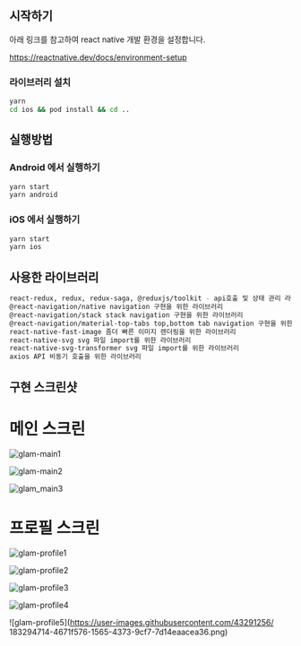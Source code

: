 ## 시작하기

아래 링크를 참고하여 react native 개발 환경을 설정합니다.

https://reactnative.dev/docs/environment-setup

### 라이브러리 설치

```sh
yarn
cd ios && pod install && cd ..

```

## 실행방법

### Android 에서 실행하기

```sh
yarn start
yarn android
```

### iOS 에서 실행하기

```sh
yarn start
yarn ios
```

## 사용한 라이브러리

```sh
react-redux, redux, redux-saga, @reduxjs/toolkit - api호출 및 상태 관리 라이브러리
@react-navigation/native navigation 구현을 위한 라이브러리
@react-navigation/stack stack navigation 구현을 위한 라이브러리
@react-navigation/material-top-tabs top,bottom tab navigation 구현을 위한 라이브러리
react-native-fast-image 좀더 빠른 이미지 렌더링을 위한 라이브러리
react-native-svg svg 파일 import를 위한 라이브러리
react-native-svg-transformer svg 파일 import를 위한 라이브러리
axios API 비동기 호출을 위한 라이브러리
```

## 구현 스크린샷

# 메인 스크린

![glam-main1](https://user-images.githubusercontent.com/43291256/183294705-4af2e139-625c-44eb-b5a0-bbf1aacb3025.png)

![glam-main2](https://user-images.githubusercontent.com/43291256/183294707-afc605c4-137e-4d70-a2f9-92311274716b.png)

![glam_main3](https://user-images.githubusercontent.com/43291256/183294708-8103dc2b-022d-4e25-a2ba-0618160e4f3d.png)

# 프로필 스크린

![glam-profile1](https://user-images.githubusercontent.com/43291256/183294709-b247482d-4d06-42ca-b437-41627942983e.png)

![glam-profile2](https://user-images.githubusercontent.com/43291256/183294710-10a6fe2e-6272-447d-a1cf-03c601cd3728.png)

![glam-profile3](https://user-images.githubusercontent.com/43291256/183294712-3639622e-0cfe-4cfe-8ef5-5ce405735a98.png)

![glam-profile4](https://user-images.githubusercontent.com/43291256/183294713-1d4af906-65d9-4422-87e6-f4f511c6aea1.png)

![glam-profile5](https://user-images.githubusercontent.com/43291256/
183294714-4671f576-1565-4373-9cf7-7d14eaacea36.png)
